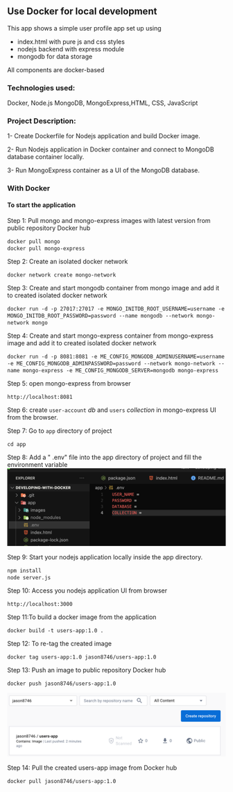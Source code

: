## Use Docker for local development

This app shows a simple user profile app set up using

- index.html with pure js and css styles
- nodejs backend with express module
- mongodb for data storage

All components are docker-based

### Technologies used:

Docker, Node.js MongoDB, MongoExpress,HTML, CSS, JavaScript

### Project Description:

1- Create Dockerfile for Nodejs application and build Docker image.

2- Run Nodejs application in Docker container and connect to MongoDB database container locally.

3- Run MongoExpress container as a UI of the MongoDB database.

### With Docker

#### To start the application

Step 1: Pull mongo and mongo-express images with latest version from public repository Docker hub

    docker pull mongo
    docker pull mongo-express

Step 2: Create an isolated docker network

    docker network create mongo-network

Step 3: Create and start mongodb container from mongo image and add it to created isolated docker network

    docker run -d -p 27017:27017 -e MONGO_INITDB_ROOT_USERNAME=username -e MONGO_INITDB_ROOT_PASSWORD=password --name mongodb --network mongo-network mongo

Step 4: Create and start mongo-express container from mongo-express image and add it to created isolated docker network

    docker run -d -p 8081:8081 -e ME_CONFIG_MONGODB_ADMINUSERNAME=username -e ME_CONFIG_MONGODB_ADMINPASSWORD=password --network mongo-network --name mongo-express -e ME_CONFIG_MONGODB_SERVER=mongodb mongo-express

Step 5: open mongo-express from browser

    http://localhost:8081

Step 6: create `user-account` _db_ and `users` _collection_ in mongo-express UI from the browser.

Step 7: Go to `app` directory of project

    cd app

Step 8: Add a " .env" file into the app directory of project and fill the environment variable
![Alt text](app/images/envfile.png?raw=true)

Step 9: Start your nodejs application locally inside the app directory.

    npm install
    node server.js

Step 10: Access you nodejs application UI from browser

    http://localhost:3000

Step 11:To build a docker image from the application

    docker build -t users-app:1.0 .

Step 12: To re-tag the created image

    docker tag users-app:1.0 jason8746/users-app:1.0

Step 13: Push an image to public repository Docker hub

    docker push jason8746/users-app:1.0

![Alt text](app/images/users-app-image_docker.png?raw=true)

Step 14: Pull the created users-app image from Docker hub

    docker pull jason8746/users-app:1.0
